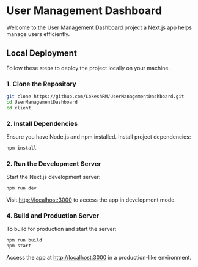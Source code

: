 # User Management Dashboard

Welcome to the User Management Dashboard project a Next.js app helps manage users efficiently.

## Local Deployment

Follow these steps to deploy the project locally on your machine.

### 1. Clone the Repository

```bash
git clone https://github.com/LokeshRM/UserManagementDashboard.git
cd UserManagementDashboard
cd client
```

### 2. Install Dependencies

Ensure you have Node.js and npm installed. Install project dependencies:

```bash
npm install
```

### 2. Run the Development Server

Start the Next.js development server:

```bash
npm run dev
```

Visit [http://localhost:3000]() to access the app in development mode.

### 4. Build and Production Server

To build for production and start the server:

```bash
npm run build
npm start
```

Access the app at [http://localhost:3000]() in a production-like environment.
